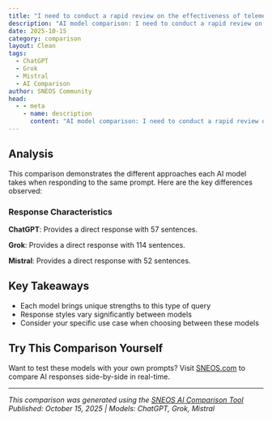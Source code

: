 ```yaml
---
title: "I need to conduct a rapid review on the effectiveness of telemedicine during the COVID-19 pandemic with a 6-week deadline. Guide me: 1) Streamline the systematic review process while maintaining rigor"
description: "AI model comparison: I need to conduct a rapid review on the effectiveness of telemedicine during the COVID-19 pandemic w..."
date: 2025-10-15
category: comparison
layout: Clean
tags:
  - ChatGPT
  - Grok
  - Mistral
  - AI Comparison
author: SNEOS Community
head:
  - - meta
    - name: description
      content: "AI model comparison: I need to conduct a rapid review on the effectiveness of telemedicine during the COVID-19 pandemic with a 6-week deadlin..."
---
```


<ChatComparison
  title="I need to conduct a rapid review on the effectiveness of telemedicine during the COVID-19 pandemic with a 6-week deadline. Guide me: 1) Streamline the systematic review process while maintaining rigor"
  prompt="I need to conduct a rapid review on the effectiveness of telemedicine during the COVID-19 pandemic with a 6-week deadline. Guide me: 1) Streamline the systematic review process while maintaining rigor"
  :responses='{"ChatGPT": "Conducting a rapid review of the effectiveness of telemedicine during the COVID-19 pandemic in a 6-week time frame requires a focused and efficient approach while still maintaining scientific rigor. Here are steps you can follow to streamline the systematic review process:\n\n### 1. Define Your Review Question\n- **Specify the scope**: Clearly delineate what you mean by \u0022effectiveness\u0022 (e.g., clinical outcomes, patient satisfaction, access to care).\n- **Population of interest**: Identify specific patient populations (e.g., chronic disease management, mental health, primary care).\n- **Intervention**: Define what types of telemedicine services will be included (e.g., video consultations, phone consultations).\n- **Context**: State that this pertains to the COVID-19 pandemic.\n\n### 2. Develop a Protocol\n- **Timeframe**: Set a timeline for each phase of your review.\n- **Included studies**: Decide on the types of studies you\u0027ll include (e.g., randomized controlled trials, observational studies).\n- **Data extraction and outcomes**: Predefine key data you want to extract (e.g., outcomes, study characteristics).\n\n### 3. Conduct a Focused Literature Search\n- **Select Databases**: Choose key databases (e.g., PubMed, Cochrane Library, Scopus) and consider grey literature (e.g., government reports, preprints).\n- **Search terms**: Use a combination of keywords and MeSH terms related to telemedicine and COVID-19. Use Boolean operators to refine the search.\n- **Include a date range**: Focus primarily on studies published during the pandemic (2020-2023).\n\n### 4. Screening and Selection\n- **Title/abstract screening**: Use a systematic approach to screen titles and abstracts based on your predefined inclusion/exclusion criteria.\n- **Full-text review**: Review selected articles to ensure they meet your criteria. Enlist additional reviewers (if possible) to enhance reliability.\n\n### 5. Data Extraction\n- **Standardized extraction form**: Use a structured form to capture necessary data from each study (e.g., author, year, study design, outcomes).\n- **Dual extraction**: Have at least two reviewers independently extract data to minimize bias and errors.\n\n### 6. Assess the Quality of Evidence\n- **Quality assessment tools**: Use appropriate critical appraisal tools based on study design (e.g., Cochrane Risk of Bias for RCTs, STROBE for observational studies).\n- **Summarize findings**: Briefly report on the quality of the studies included, considering any limitations that may affect the evidence.\n\n### 7. Synthesize the Evidence\n- **Narrative synthesis**: If meta-analysis is not feasible, summarize findings in a narrative format, categorizing by outcomes and study characteristics.\n- **Visual representation**: Use tables or figures to illustrate the findings and enhance clarity.\n\n### 8. Write the Report\n- **Structured report**: Follow the PRISMA guideline to structure your review (title, abstract, introduction, methods, results, discussion, conclusion).\n- **Focus on clarity**: Since it\u2019s a rapid review, be concise and to the point, emphasizing key findings and their implications.\n\n### 9. Peer Review and Revision\n- **Stakeholder involvement**: If time allows, seek rapid feedback from colleagues or stakeholders for clarity and accuracy.\n- **Finalize and distribute**: Complete the final version of the review and distribute it to relevant stakeholders and publish if possible.\n\n### 10. Stay Flexible and Manage Time Efficiently\n- **Regular check-ins**: Have regular meetings with your team to ensure everyone is on track and addressing any obstacles.\n- **Iterate based on findings**: Be prepared to adapt your approach based on the volume and type of evidence you find.\n\nBy following these streamlined steps, you can conduct a thorough yet efficient rapid review on the effectiveness of telemedicine during the COVID-19 pandemic. Good luck with your review!", "Grok": "Below is a structured guide to conducting a rapid review on the effectiveness of telemedicine during the COVID-19 pandemic. Rapid reviews are designed to deliver timely, evidence-based insights while balancing speed and rigor\u2014they\u0027re ideal for your 6-week deadline. Unlike full systematic reviews (which can take 12\u002B months), rapid reviews streamline steps like scoping, searching, and synthesis by using focused methods, often omitting dual-reviewer checks or exhaustive grey literature hunts. However, you\u0027ll maintain rigor by adhering to a pre-defined protocol, transparent reporting, and bias assessments.\n\nI\u0027ll outline a streamlined process tailored to your topic, assuming you have access to academic databases (e.g., PubMed, Embase) and basic tools (e.g., EndNote for reference management, Rayyan for screening). Allocate time across 6 weeks as suggested below. If you\u0027re working solo, prioritize efficiency; if with a team, delegate screening and extraction.\n\n### Week-by-Week Timeline\n- **Weeks 1-2: Planning and Protocol Development**\n- **Weeks 3-4: Searching, Screening, and Data Extraction**\n- **Weeks 5-6: Synthesis, Analysis, and Reporting**\n\nAim for a total output of 10-20 high-quality studies, focusing on key outcomes like clinical efficacy (e.g., diagnosis accuracy, patient outcomes), access/equity, cost-effectiveness, and implementation barriers.\n\n### 1. Streamline the Systematic Review Process While Maintaining Rigor\nFollow a modified PRISMA (Preferred Reporting Items for Systematic Reviews and Meta-Analyses) framework for rapid reviews, as recommended by organizations like the Cochrane Collaboration and Joanna Briggs Institute. This ensures transparency without full duplication of efforts. Key streamlining tactics:\n- **Narrow Scope Early**: Limit to peer-reviewed studies from 2020-2023 (pandemic peak) on telemedicine interventions (e.g., teleconsultations, remote monitoring) in healthcare settings affected by COVID-19. Exclude non-human studies or pre-2020 data.\n- **Use Pre-Existing Tools**: Leverage systematic review software and pre-filtered databases to cut time.\n- **Selective Depth**: Single-screen for abstracts; dual-review only full texts if possible. Focus on effect sizes rather than every subgroup analysis.\n- **Rigor Safeguards**: Register your protocol on PROSPERO (or a rapid review registry like RADAR), document all decisions, and assess risk of bias using tools like ROBINS-I for non-randomized studies.\n- **Potential Biases to Watch**: Publication bias (favoring positive telemedicine results); address via funnel plots if meta-analyzing.\n\n#### Step-by-Step Process\n\n**Step 1: Define Question and Protocol (Week 1, 3-5 days)**\n- **Formulate PICO**: \n  - **Population**: Patients/clinicians during COVID-19 (e.g., general, chronic illness, or underserved groups).\n  - **Intervention**: Telemedicine modalities (e.g., video/audio consults, apps for monitoring).\n  - **Comparator**: In-person care or no telemedicine.\n  - **Outcomes**: Primary\u2014effectiveness (e.g., reduced hospitalizations, improved adherence); Secondary\u2014safety, satisfaction, equity.\n- **Inclusion/Exclusion Criteria**: Include RCTs, cohort studies, and qualitative data; exclude opinions/editorials. Limit to English-language publications.\n- **Protocol Outline**: Write a 2-3 page document covering objectives, methods, and limitations (e.g., \u0022Rapid review; no hand-searching of journals\u0022). This maintains rigor by pre-committing to your approach.\n- **Tip for Speed**: Use templates from the Cochrane Rapid Reviews Methods Group or EQUATOR Network.\n\n**Step 2: Literature Search (Week 1-2, 4-7 days)**\n- **Databases**: Prioritize 3-4 core ones\u2014PubMed/MEDLINE, Embase, CINAHL, and Cochrane Library. Add Google Scholar for quick scans.\n- **Search Strategy**: Use MeSH terms like \u0022Telemedicine\u0022 OR \u0022Telehealth\u0022 AND \u0022COVID-19\u0022 OR \u0022SARS-CoV-2\u0022 AND (\u0022effectiveness\u0022 OR \u0022efficacy\u0022 OR \u0022outcomes\u0022). Limit to 2020\u002B; aim for 1,000-2,000 initial hits.\n  - Example PubMed string: (\u0022Telemedicine\u0022[Mesh] OR telehealth OR remote consultation) AND (\u0022COVID-19\u0022[Mesh] OR pandemic) AND (effectiveness OR efficacy OR impact).\n- **Streamline**: No comprehensive hand-searching of references or grey literature (e.g., skip theses, preprints unless critical like medRxiv for emerging data). Use AI tools like ASReview for semi-automated screening if available.\n- **Rigor**: Document search dates, terms, and yields in a log. Export to a tool like Zotero or Covidence for deduplication.\n\n**Step 3: Screening and Selection (Week 2-3, 5-7 days)**\n- **Level 1 (Abstracts)**: Single-reviewer screen using Rayyan or Excel. Exclude ~80% here based on titles/abstracts matching PICO.\n- **Level 2 (Full Texts)**: Dual-review if team-supported; otherwise, single with a bias checklist. Resolve doubts by consulting a colleague or the protocol.\n- **PRISMA Flow Diagram**: Track numbers at each stage (e.g., 1,500 screened \u2192 150 full texts \u2192 15 included). This visual maintains transparency.\n- **Tip for Speed**: Set time limits (e.g., 2 minutes per abstract). Focus on studies with quantitative outcomes for effectiveness.\n\n**Step 4: Data Extraction and Quality Assessment (Week 3-4, 7-10 days)**\n- **Extraction Template**: Use a standardized form (Excel/Google Sheets) for key data: study design, population size, intervention details, outcomes (e.g., odds ratios for reduced ER visits), and effect sizes. Extract only 8-10 variables per study.\n- **Quality Check**: Apply a rapid tool like MMAT (Mixed Methods Appraisal Tool) for diverse designs or AMSTAR-2 for existing reviews. Rate studies as low/medium/high risk of bias (e.g., confounding in observational telemedicine studies).\n- **Streamline**: No meta-analysis if heterogeneous data; opt for narrative synthesis. If feasible (e.g., similar RCTs), use RevMan for a quick forest plot on primary outcomes.\n- **Rigor**: Note any gaps (e.g., underrepresentation of low-income settings) to discuss limitations.\n\n**Step 5: Synthesis and Analysis (Week 4-5, 5-7 days)**\n- **Narrative Synthesis**: Group findings thematically\u2014e.g., \u0022Telemedicine reduced clinic visits by 40-60% in primary care (5 studies)\u0022 or \u0022Equity issues: Limited access in rural areas (3 studies).\u0022\n- **Quantitative if Possible**: Calculate summary statistics (e.g., pooled risk ratios) for homogeneous outcomes like infection control.\n- **Thematic Insights for Your Topic**: Expect evidence showing telemedicine\u0027s strengths in continuity of care during lockdowns but challenges in tech access/digital divide. Highlight COVID-specific adaptations (e.g., virtual triage).\n- **Streamline**: Avoid deep subgroup analyses; focus on overall effectiveness.\n\n**Step 6: Reporting and Dissemination (Week 5-6, 7-10 days)**\n- **Structure the Report**: Follow PRISMA-RR (rapid review extension)\u2014Abstract, Intro, Methods, Results (with tables/figures), Discussion, Limitations. Keep it 20-30 pages.\n  - Include: Evidence summary table, bias assessment chart, and implications (e.g., \u0022Telemedicine was 70% as effective as in-person for chronic disease management\u0022).\n- **Visuals**: Use charts for outcomes (e.g., bar graph of satisfaction rates across studies).\n- **Rigor in Reporting**: Explicitly state adaptations from full systematic reviews (e.g., \u0022Single screening to meet deadline; may miss 5-10% of studies\u0022).\n- **Review and Finalize**: Self-edit or peer-review for clarity. Submit or share via a platform like OSF for open access.\n\n### Potential Challenges and Mitigations\n- **Time Crunch**: If delayed, cut grey literature entirely and prioritize RCTs.\n- **Resource Needs**: Free tools suffice (PubMed is open); budget $0-200 for database access if needed.\n- **Evidence Volume**: COVID-19 telemedicine lit is abundant (\u003E10,000 papers), so your filters will help.\n- **Ethical Note**: Ensure your review cites sources accurately to avoid plagiarism; consider IRB if involving patient data (unlikely for secondary review).\n\nThis approach should yield a rigorous yet feasible review. If you share more details (e.g., your team\u0027s size or specific sub-focus), I can refine it further. Start with the protocol today to build momentum!", "Mistral": "Conducting a rapid review within a 6-week deadline requires a streamlined yet rigorous approach. Here\u2019s a step-by-step guide to help you achieve this:\n\n### Week 1: Planning and Protocol Development\n\n1. **Define the Research Question:**\n   - Clearly articulate your research question. For example: \u0022What is the effectiveness of telemedicine in providing healthcare services during the COVID-19 pandemic?\u0022\n\n2. **Develop a Protocol:**\n   - Outline the methodology, including search strategies, inclusion/exclusion criteria, data extraction methods, and analysis plans.\n   - Register the protocol with a database like PROSPERO if possible, to ensure transparency and avoid duplication.\n\n3. **Form a Team:**\n   - Assemble a team with expertise in telemedicine, systematic reviews, and data analysis.\n   - Assign roles and responsibilities clearly.\n\n### Week 2: Literature Search and Screening\n\n1. **Conduct a Comprehensive Search:**\n   - Use multiple databases (e.g., PubMed, Embase, Cochrane Library, Google Scholar) to identify relevant studies.\n   - Develop a search strategy with keywords and MeSH terms related to telemedicine and COVID-19.\n\n2. **Initial Screening:**\n   - Use title and abstract screening to quickly identify potentially relevant studies.\n   - Tools like Rayyan or Covidence can help streamline the screening process.\n\n### Week 3: Full-Text Review and Data Extraction\n\n1. **Full-Text Review:**\n   - Retrieve and review full-text articles of the studies identified in the initial screening.\n   - Apply inclusion/exclusion criteria rigorously.\n\n2. **Data Extraction:**\n   - Develop a standardized data extraction form.\n   - Extract key information such as study design, population, intervention, outcomes, and results.\n\n### Week 4: Quality Assessment and Data Synthesis\n\n1. **Quality Assessment:**\n   - Use validated tools (e.g., Cochrane Risk of Bias Tool, Newcastle-Ottawa Scale) to assess the quality of included studies.\n   - Ensure that at least two reviewers independently assess the quality to minimize bias.\n\n2. **Data Synthesis:**\n   - Decide on the method of synthesis (qualitative or quantitative).\n   - If quantitative synthesis is feasible, perform a meta-analysis. If not, conduct a narrative synthesis.\n\n### Week 5: Analysis and Interpretation\n\n1. **Statistical Analysis:**\n   - Perform statistical analysis if a meta-analysis is feasible.\n   - Use software like RevMan or R for statistical analysis.\n\n2. **Interpretation of Results:**\n   - Interpret the findings in the context of the research question.\n   - Discuss the implications for practice, policy, and future research.\n\n### Week 6: Reporting and Dissemination\n\n1. **Draft the Report:**\n   - Write the report following the PRISMA guidelines for systematic reviews.\n   - Include sections on introduction, methods, results, discussion, and conclusions.\n\n2. **Peer Review:**\n   - Have the report reviewed by peers or external reviewers to ensure accuracy and completeness.\n\n3. **Dissemination:**\n   - Submit the report to relevant journals or conferences.\n   - Consider disseminating key findings through social media, blogs, or webinars to reach a broader audience.\n\n### Tips for Maintaining Rigor:\n\n- **Transparency:** Document all decisions and processes clearly.\n- **Bias Minimization:** Use independent reviewers for screening, data extraction, and quality assessment.\n- **Quality Control:** Regularly review the progress and quality of the work.\n- **Time Management:** Stick to the timeline and allocate sufficient time for each step.\n\nBy following this streamlined approach, you can conduct a rapid review on the effectiveness of telemedicine during the COVID-19 pandemic while maintaining rigor and ensuring the reliability of your findings."}' published-date="{DateTime.UtcNow:HH:mm}"
/>

## Analysis

This comparison demonstrates the different approaches each AI model takes when responding to the same prompt. Here are the key differences observed:

### Response Characteristics

**ChatGPT**: Provides a direct response with 57 sentences. 

**Grok**: Provides a direct response with 114 sentences. 

**Mistral**: Provides a direct response with 52 sentences. 

## Key Takeaways

- Each model brings unique strengths to this type of query
- Response styles vary significantly between models
- Consider your specific use case when choosing between these models

## Try This Comparison Yourself

Want to test these models with your own prompts? Visit [SNEOS.com](https://sneos.com) to compare AI responses side-by-side in real-time.

---

*This comparison was generated using the [SNEOS AI Comparison Tool](https://sneos.com)*
*Published: October 15, 2025 | Models: ChatGPT, Grok, Mistral*
